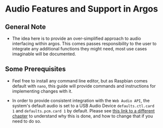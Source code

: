 # Audio Features and Support in Argos

## General Note

- The idea here is to provide an over-simplified approach to audio interfacing within argos. This comes passes responsibility to the user to integrate any additional functions they might need, most use cases imaginable will be documented.

## Some Prerequisites

- Feel free to install any command line editor, but as Raspbian comes default with `nano`, this guide will provide commands and instructions for implementing changes with it.

- In order to provide consistent integration with the `Web Audio API`, the system's default audio is set to a USB Audio Device `defaults.ctl.card 1` and `defaults.pcm.card 1` by default. Please see [this link to a different chapter][#whyisnoaudio] to understand why this is done, and how to change that if you need to do so.

[//]: # "These are reference links used in the body of this note and get stripped out when the markdown processor does its job. There is no need to format nicely because it shouldn't be seen. Thanks SO - http://stackoverflow.com/questions/4823468/store-comments-in-markdown-syntax"
[#whyisnoaudio]: #CHANGETOLINK
